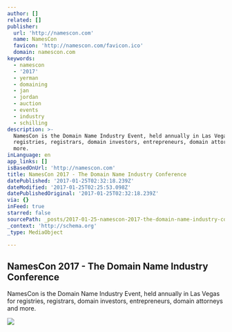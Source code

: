 ```yaml
---
author: []
related: []
publisher:
  url: 'http://namescon.com'
  name: NamesCon
  favicon: 'http://namescon.com/favicon.ico'
  domain: namescon.com
keywords:
  - namescon
  - '2017'
  - yerman
  - domaining
  - jan
  - jordan
  - auction
  - events
  - industry
  - schilling
description: >-
  NamesCon is the Domain Name Industry Event, held annually in Las Vegas for
  registries, registrars, domain investors, entrepreneurs, domain attorneys and
  more.
inLanguage: en
app_links: []
isBasedOnUrl: 'http://namescon.com'
title: NamesCon 2017 - The Domain Name Industry Conference
datePublished: '2017-01-25T02:32:18.239Z'
dateModified: '2017-01-25T02:25:53.098Z'
datePublishedOriginal: '2017-01-25T02:32:18.239Z'
via: {}
inFeed: true
starred: false
sourcePath: _posts/2017-01-25-namescon-2017-the-domain-name-industry-conference.md
_context: 'http://schema.org'
_type: MediaObject

---
```

<article style=""><h1>NamesCon 2017 - The Domain Name Industry Conference</h1><p>NamesCon is the Domain Name Industry Event, held annually in Las Vegas for registries, registrars, domain investors, entrepreneurs, domain attorneys and more.</p><img src="http://static1.squarespace.com/static/5757377440261ddcdeb84d58/t/575739b160b5e98179c41be6/1485290617202/?format=1000w" /></article>